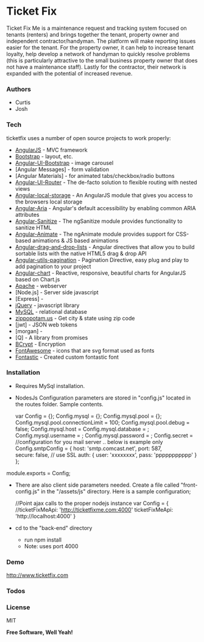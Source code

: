 # Ticket Fix

Ticket Fix Me is a maintenance request and tracking system focused on tenants (renters) and brings together the tenant, property owner and independent contractor/handyman. The platform will make reporting issues easier for the tenant.  For the property owner, it can help to increase tenant loyalty, help develop a network of handyman to quickly resolve problems (this is particularly attractive to the small business property owner that does not have a maintenance staff).  Lastly for the contractor, their network is expanded with the potential of increased revenue.

### Authors
- Curtis
- Josh

### Tech

ticketfix uses a number of open source projects to work properly:

* [AngularJS] - MVC framework
* [Bootstrap] - layout, etc.
* [Angular-UI-Bootstrap] - image carousel
* [Angular Messages] - form validation
* [Angular Materials] - for animated tabs/checkbox/radio buttons
* [Angular-UI-Router] - The de-facto solution to flexible routing with nested views
* [Angular-local-storage] - An AngularJS module that gives you access to the browsers local storage
* [Angular-Aria] - Angular's default accessibility by enabling common ARIA attributes
* [Angular-Sanitize] - The ngSanitize module provides functionality to sanitize HTML
* [Angular-Animate] - The ngAnimate module provides support for CSS-based animations & JS based animations
* [Angular-drag-and-drop-lists] - Angular directives that allow you to build sortable lists with the native HTML5 drag & drop API
* [Angular-utils-pagination] - Pagination Directive, easy plug and play to add pagination to your project 
* [Angular-chart] - Reactive, responsive, beautiful charts for AngularJS based on Chart.js
* [Apache] - webserver
* [Node.js] - Server side javascript
* [Express] - 
* [jQuery] - javascript library
* [MySQL] - relational database
* [zippopotam.us] - Get city & state using zip code
* [jwt] - JSON web tokens
* [morgan] -
* [Q] - A library from promises
* [BCrypt] - Encryption
* [FontAwesome] - icons that are svg format used as fonts
* [Fontastic] - Created custom fontastic font

### Installation
  - Requires MySql installation.  
  - NodesJs Configuration parameters are stored in "config.js" located in the routes folder.  Sample contents.

    var Config = {};
    Config.mysql = {};
    Config.mysql.pool = {};
    Config.mysql.pool.connectionLimit = 100;
    Config.mysql.pool.debug = false;
    Config.mysql.host = <your MySql host name>
    Config.mysql.database = <database name>;
    Config.mysql.username = <your username>;
    Config.mysql.password = <your password>;
    Config.secret = <secret string for Json Web Tokens>
    //configuration for you mail server .. below is example only
    Config.smtpConfig =  {
      host: 'smtp.comcast.net',
      port: 587,  
      secure: false, // use SSL
      auth: {
          user: 'xxxxxxxx',
          pass: 'ppppppppppp'
      }
  };

  module.exports = Config;
 
- There are also client side parameters needed.  Create a file called "front-config.js" in the "/assets/js" directory.  Here is a sample configuration;

    //Point ajax calls to the proper nodejs instance
    var Config = {
       //ticketFixMeApi: 'http://ticketfixme.com:4000'
      ticketFixMeApi: 'http://localhost:4000'
      }

- cd to the "back-end" directory
    * run npm install
    * Note: uses port 4000

### Demo

http://www.ticketfix.com

### Todos


### License

MIT


**Free Software, Well Yeah!**

[//]: # (These are reference links used in the body of this note and get stripped out when the markdown processor does its job. There is no need to format nicely because it shouldn't be seen. Thanks SO - http://stackoverflow.com/questions/4823468/store-comments-in-markdown-syntax)


   [PHP]: <http://www.php.net/>
   [MySQL]: <http://mysql.com>
   [Apache]: <http://apache.org>
   [Bootstrap]: <http://twitter.github.com/bootstrap/>
   [AngularJS]: <http://angularjs.org>
   [jQuery]: <http://jquery.com>
   [Angular-UI-Router]: <https://angular-ui.github.io/ui-router/>
   [Angular-UI-Bootstrap]: <https://angular-ui.github.io/bootstrap/>
   [Angular-local-storage]:<https://github.com/grevory/angular-local-storage>
   [Angular-Messages]: <https://docs.angularjs.org/api/ngMessages>
   [Angular-Aria]:https://docs.angularjs.org/guide/accessibility
   [Angular-Sanitize]: <https://docs.angularjs.org/api/ngSanitize>
   [Angular-Animate]: <https://docs.angularjs.org/api/ngAnimate>
   [Angular-drag-and-drop-lists]: <https://github.com/marceljuenemann/angular-drag-and-drop-lists>
   [Angular-utils-pagination]: <https://github.com/michaelbromley/angularUtils/tree/master/src/directives/pagination>
   [Angular-chart]: <http://jtblin.github.io/angular-chart.js/>
   [Passport]: <http://passportjs.org/>
   [BCrypt]: <https://github.com/ncb000gt/node.bcrypt.js/>
   [zippopotam.us]: <http://www.zippopotam.us/>
   [FontAwesome]: <http://fontawesome.io/>
   [Fontastic]: <http://fontastic.me/>
